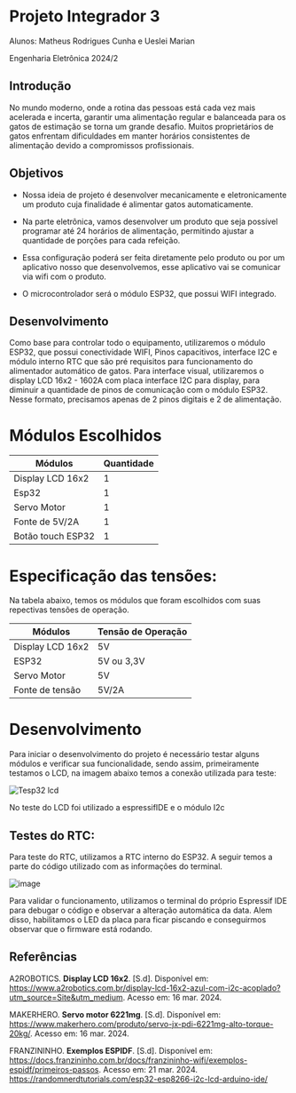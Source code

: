 # Projeto Integrador 3
Alunos: Matheus Rodrigues Cunha e Ueslei Marian 

Engenharia Eletrônica 2024/2
## Introdução

No mundo moderno, onde a rotina das pessoas está cada vez mais acelerada e incerta, garantir uma alimentação regular e balanceada para os gatos de estimação se torna um grande desafio. 
Muitos proprietários de gatos enfrentam dificuldades em manter horários consistentes de alimentação devido a compromissos profissionais. 

## Objetivos

- Nossa ideia de projeto é desenvolver mecanicamente e eletronicamente um produto cuja finalidade é alimentar gatos automaticamente.
* Na parte eletrônica, vamos desenvolver um produto que seja possível programar até 24 horários de alimentação, permitindo ajustar a quantidade de porções para cada refeição.
+ Essa configuração poderá ser feita diretamente pelo produto ou por um aplicativo nosso que desenvolvemos, esse aplicativo vai se comunicar via wifi com o produto.
- O microcontrolador será o módulo ESP32, que possui WIFI integrado. 

## Desenvolvimento

Como base para controlar todo o equipamento, utilizaremos o módulo ESP32, que possui conectividade WIFI, Pinos capacitivos, interface I2C e módulo interno RTC que são pré requisitos 
para funcionamento do alimentador automático de gatos.
Para interface visual, utilizaremos o display LCD 16x2 - 1602A com placa interface I2C para display, para diminuir a quantidade de pinos de comunicação com o módulo ESP32. 
Nesse formato, precisamos apenas de 2 pinos digitais e 2 de alimentação.

# Módulos Escolhidos

|    Módulos       |  Quantidade   |
| -------------    | ------------- |    
| Display LCD 16x2 |       1       |
|     Esp32        |       1       |
|  Servo Motor     |       1       |
| Fonte de 5V/2A   |       1       |
|Botão touch ESP32 |       1       |


# Especificação das tensões: 

Na tabela abaixo, temos os módulos que foram escolhidos com suas repectivas tensões de operação.

|    Módulos       |     Tensão de Operação    |
| -------------    | ------------- |      
| Display LCD 16x2 |      5V       |
|     ESP32        |   5V ou 3,3V  |
|  Servo Motor     |       5V      |
| Fonte de tensão   |     5V/2A    |

# Desenvolvimento

Para iniciar o desenvolvimento do projeto é necessário testar alguns módulos e verificar sua funcionalidade, sendo assim, primeiramente 
testamos o LCD, na imagem abaixo temos a conexão utilizada para teste:

![Tesp32 lcd](https://i0.wp.com/randomnerdtutorials.com/wp-content/uploads/2018/07/esp32_LCD_bb.png?resize=768%2C382&quality=100&strip=all&ssl=1)

No teste do LCD foi utilizado a espressifIDE e o módulo I2c

## Testes do RTC:

Para teste do RTC, utilizamos a RTC interno do ESP32. A seguir temos a parte do código utilizado com as informações do terminal.

![image](https://github.com/user-attachments/assets/fa924aef-d355-4380-bdc1-c7e1af679a0b)

Para validar o funcionamento, utilizamos o terminal do próprio Espressif IDE para debugar o código e observar a alteração automática da data. Alem disso, habilitamos o LED da placa para ficar piscando e conseguirmos observar que o firmware está rodando.

## Referências

A2ROBOTICS. **Display LCD 16x2**. [S.d]. Disponível em:
https://www.a2robotics.com.br/display-lcd-16x2-azul-com-i2c-acoplado?utm_source=Site&utm_medium. Acesso em: 16 mar. 2024.

MAKERHERO. **Servo motor 6221mg**. [S.d]. Disponível em:
https://www.makerhero.com/produto/servo-jx-pdi-6221mg-alto-torque-20kg/. Acesso em: 16 mar. 2024.

FRANZININHO. **Exemplos ESPIDF**. [S.d]. Disponível em:
https://docs.franzininho.com.br/docs/franzininho-wifi/exemplos-espidf/primeiros-passos. Acesso em: 21 mar. 2024.
https://randomnerdtutorials.com/esp32-esp8266-i2c-lcd-arduino-ide/
